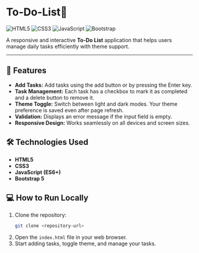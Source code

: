# To-Do-List📝

![HTML5](https://img.shields.io/badge/HTML5-E34F26?style=flat&logo=html5&logoColor=white)
![CSS3](https://img.shields.io/badge/CSS3-1572B6?style=flat&logo=css3&logoColor=white)
![JavaScript](https://img.shields.io/badge/JavaScript-F7DF1E?style=flat&logo=javascript&logoColor=black)
![Bootstrap](https://img.shields.io/badge/Bootstrap-7952B3?style=flat&logo=bootstrap&logoColor=white)

A responsive and interactive **To-Do List** application that helps users manage daily tasks efficiently with theme support.

---

## 🌟 Features

- **Add Tasks:** Add tasks using the add button or by pressing the Enter key.  
- **Task Management:** Each task has a checkbox to mark it as completed and a delete button to remove it.  
- **Theme Toggle:** Switch between light and dark modes. Your theme preference is saved even after page refresh.  
- **Validation:** Displays an error message if the input field is empty.  
- **Responsive Design:** Works seamlessly on all devices and screen sizes.  


## 🛠 Technologies Used

- **HTML5**  
- **CSS3**  
- **JavaScript (ES6+)**  
- **Bootstrap 5**  


## 💻 How to Run Locally

1. Clone the repository:
   ```bash
   git clone <repository-url>
   ```
2. Open the `index.html` file in your web browser.
3. Start adding tasks, toggle theme, and manage your tasks.

